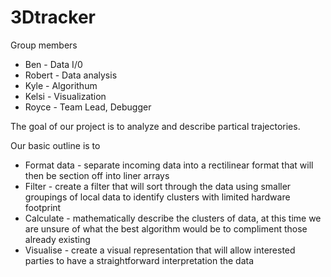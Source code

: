 3Dtracker
=========

Group members
* Ben - Data I/0
* Robert - Data analysis
* Kyle - Algorithum
* Kelsi - Visualization
* Royce  - Team Lead, Debugger
 
The goal of our project is to analyze and describe partical trajectories.

Our basic outline is to 

* Format data - separate incoming data into a rectilinear format that will then be section off into liner arrays
* Filter - create a filter that will sort through the data using smaller groupings of local data to identify clusters with limited hardware footprint
* Calculate - mathematically describe the clusters of data, at this time we are unsure of what the best algorithm would be to compliment those already existing
* Visualise - create a visual representation that will allow interested parties to have a straightforward interpretation the data
